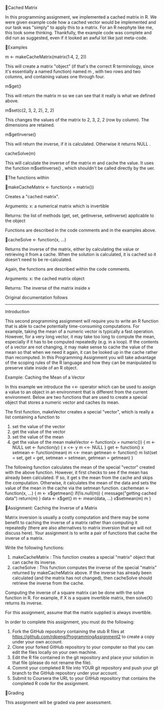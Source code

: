 Cached Matrix

In this programming assignment, we implemented a cached matrix in R. We were given example code how a cached vector would be implemented and our task was "simply" to apply this to a matrix. For an R neophyte like me, this took some thinking. Thankfully, the example code was complete and did run as suggested, even if it looked an awful lot like just meta-code.

 Examples

 m <- makeCacheMatrix(matrix(1:4, 2, 2)) 

This will create a matrix "object" (if that's the correct R terminology, since it's essentially a named function) named  m , with two rows and two columns, and containing values one through four.

 m$get() 

This will return the matrix  m  so we can see that it really is what we defined above.

 m$set(c(2, 3, 2, 2), 2, 2) 

This changes the values of the matrix to 2, 3, 2, 2 (row by column). The dimensions are retained.

 m$getInverse() 

This will return the inverse, if it is calculated. Otherwise it returns  NULL .

 cacheSolve(m) 

This will calculate the inverse of the matrix  m  and cache the value. It uses the function  m$setInverse() , which shouldn't be called directly by the uer.

 The functions within

 makeCacheMatrix <- function(x = matrix())

Creates a "cached matrix".

Arguments: x: a numerical matrix which is invertible

Returns: the list of methods (get, set, getInverse, setInverse) applicable to the object

Functions are described in the code comments and in the examples above.

 cacheSolve <- function(x, ...)

Returns the inverse of the matrix, either by calculating the value or retrieving it from a cache. When the solution is calculated, it is cached so it doesn't need to be re-calculated.

Again, the functions are described within the code comments.

Arguments: x: the cached matrix object

Returns: The inverse of the matrix inside x

Original documentation follows 

--------------------------------------------------------------------------------

Introduction

This second programming assignment will require you to write an R function that is able to cache potentially time-consuming computations. For example, taking the mean of a numeric vector is typically a fast operation. However, for a very long vector, it may take too long to compute the mean, especially if it has to be computed repeatedly (e.g. in a loop). If the contents of a vector are not changing, it may make sense to cache the value of the mean so that when we need it again, it can be looked up in the cache rather than recomputed. In this Programming Assignment you will take advantage of the scoping rules of the R language and how they can be manipulated to preserve state inside of an R object.

 Example: Caching the Mean of a Vector

In this example we introduce the  <<-  operator which can be used to assign a value to an object in an environment that is different from the current environment. Below are two functions that are used to create a special object that stores a numeric vector and caches its mean.

The first function,  makeVector  creates a special "vector", which is really a list containing a function to
 1. set the value of the vector
 2. get the value of the vector
 3. set the value of the mean
 4. get the value of the mean
 makeVector <- function(x = numeric()) {
        m <- NULL
        set <- function(y) {
                x <<- y
                m <<- NULL
        }
        get <- function() x
        setmean <- function(mean) m <<- mean
        getmean <- function() m
        list(set = set, get = get,
             setmean = setmean,
             getmean = getmean)
}

 The following function calculates the mean of the special "vector" created with the above function. However, it first checks to see if the mean has already been calculated. If so, it  get s the mean from the cache and skips the computation. Otherwise, it calculates the mean of the data and sets the value of the mean in the cache via the  setmean  function.
cachemean <- function(x, ...) {
        m <- x$getmean()
        if(!is.null(m)) {
                message("getting cached data")
                return(m)
        }
        data <- x$get()
        m <- mean(data, ...)
        x$setmean(m)
        m
}

 Assignment: Caching the Inverse of a Matrix

Matrix inversion is usually a costly computation and there may be some benefit to caching the inverse of a matrix rather than computing it repeatedly (there are also alternatives to matrix inversion that we will not discuss here). Your assignment is to write a pair of functions that cache the inverse of a matrix.

Write the following functions:
 1.  makeCacheMatrix : This function creates a special "matrix" object that can cache its inverse.
 2.  cacheSolve : This function computes the inverse of the special "matrix" returned by  makeCacheMatrix  above. If the inverse has already been calculated (and the matrix has not changed), then  cacheSolve  should retrieve the inverse from the cache.
 
Computing the inverse of a square matrix can be done with the  solve  function in R. For example, if  X  is a square invertible matrix, then  solve(X)  returns its inverse.

For this assignment, assume that the matrix supplied is always invertible.

In order to complete this assignment, you must do the following:
 1. Fork the GitHub repository containing the stub R files at https://github.com/rdpeng/ProgrammingAssignment2 to create a copy under your own account.
 2. Clone your forked GitHub repository to your computer so that you can edit the files locally on your own machine.
 3. Edit the R file contained in the git repository and place your solution in that file (please do not rename the file).
 4. Commit your completed R file into YOUR git repository and push your git branch to the GitHub repository under your account.
 5. Submit to Coursera the URL to your GitHub repository that contains the completed R code for the assignment.
 
Grading

This assignment will be graded via peer assessment.
